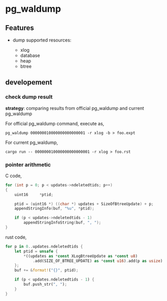 # pg_waldump

## Features

* dump supported resources:

    * xlog
    * database
    * heap
    * btree


## developement

### check dump result

**strategy**: comparing results from official pg_waldump and current pg_waldump

For official pg_waldump command, execute as,

```shell
pg_waldump 000000010000000000000001 -r xlog -b > foo.expt
```

For current pg_waldump,

```
cargo run -- 000000010000000000000001 -r xlog > foo.rst
```

### pointer arithmetic

C code,

```C
for (int p = 0; p < updates->ndeletedtids; p++)
{
	uint16	   *ptid;

	ptid = (uint16 *) ((char *) updates + SizeOfBtreeUpdate) + p;
	appendStringInfo(buf, "%u", *ptid);

	if (p < updates->ndeletedtids - 1)
		appendStringInfoString(buf, ", ");
}
```

rust code,

```rust
for p in 0..updates.ndeletedtids {
    let ptid = unsafe {
        *((updates as *const XLogBtreeUpdate as *const u8)
            .add(SIZE_OF_BTREE_UPDATE) as *const u16).add(p as usize)
    };
    buf += &format!("{}", ptid);

    if (p < updates.ndeletedtids - 1) {
        buf.push_str(", ");
    }
}
```

